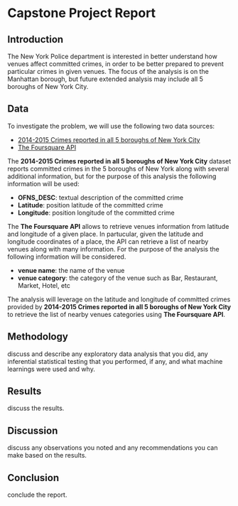 # Capstone Project Report

## Introduction

The New York Police department is interested in better understand how venues affect committed crimes, in order to be better prepared to prevent particular crimes in given venues.
The focus of the analysis is on the Manhattan borough, but future extended analysis may include all 5 boroughs of New York City.

## Data

To investigate the problem, we will use the following two data sources:

* [2014-2015 Crimes reported in all 5 boroughs of New York City](https://www.kaggle.com/adamschroeder/crimes-new-york-city?select=NYPD_Complaint_Data_Historic.csv)
* [The Foursquare API](https://foursquare.com/)

The __2014-2015 Crimes reported in all 5 boroughs of New York City__ dataset reports committed crimes in the 5 boroughs of New York along with several additional information, but for the purpose of this analysis the following information will be used:

* __OFNS_DESC__: textual description of the committed crime
* __Latitude__: position latitude of the committed crime
* __Longitude__: position longitude of the committed crime

The __The Foursquare API__ allows to retrieve venues information from latitude and longitude of a given place. In partucular, given the latitude and longitude coordinates of a place, the API can retrieve a list of nearby venues along with many information. For the purpose of the analysis the following information will be considered.

* __venue name__: the name of the venue
* __venue category__: the category of the venue such as Bar, Restaurant, Market, Hotel, etc

The analysis will leverage on the latitude and longitude of committed crimes provided by __2014-2015 Crimes reported in all 5 boroughs of New York City__ to retrieve the list of nearby venues categories using __The Foursquare API__.

## Methodology

discuss and describe any exploratory data analysis that you did, any inferential statistical testing that you performed, if any, and what machine learnings were used and why.

## Results

discuss the results.

## Discussion

discuss any observations you noted and any recommendations you can make based on the results.

## Conclusion

conclude the report.
